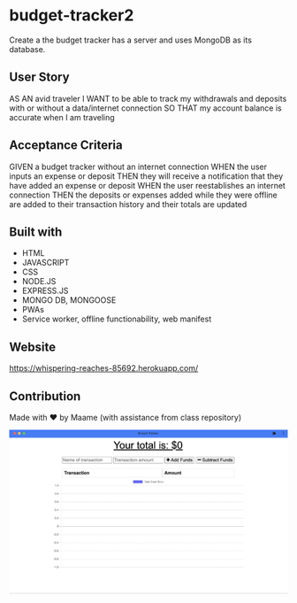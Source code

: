 # budget-tracker2
Create a the budget tracker has a server and uses MongoDB as its database.

## User Story
AS AN avid traveler
I WANT to be able to track my withdrawals and deposits with or without a data/internet connection
SO THAT my account balance is accurate when I am traveling

## Acceptance Criteria
GIVEN a budget tracker without an internet connection
WHEN the user inputs an expense or deposit
THEN they will receive a notification that they have added an expense or deposit
WHEN the user reestablishes an internet connection
THEN the deposits or expenses added while they were offline are added to their transaction history and their totals are updated

    
## Built with 
* HTML
* JAVASCRIPT
* CSS
* NODE.JS
* EXPRESS.JS
* MONGO DB, MONGOOSE
* PWAs 
* Service worker, offline functionability, web manifest

## Website
https://whispering-reaches-85692.herokuapp.com/

## Contribution
Made with ❤️ by Maame (with assistance from class repository)

![alt text](./public/images/budget-tracker.png)